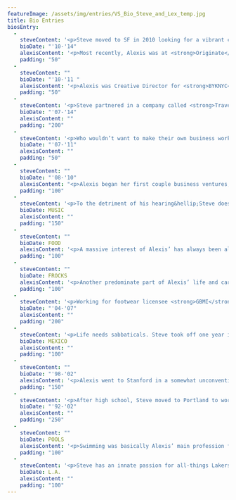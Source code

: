 ```yaml
---
featureImage: /assets/img/entries/VS_Bio_Steve_and_Lex_temp.jpg
title: Bio Entries
biosEntry:
  - 
    steveContent: '<p>Steve moved to SF in 2010 looking for a vibrant city and challenging work. He started as Creative Director at <strong>XYZ</strong>, a visual design agency, so he could dive into more digital work; and then quickly got accustomed to production at break-neck speed for bigger global brands, from laptops (Acer) to yogurt (Chobani) to cars (Chevy).</p>'
    bioDate: "'10-'14"
    alexisContent: '<p>Most recently, Alexis was at <strong>Originate</strong>, an engineering firm in SF. She started as Product Manager and moved  into a Creative Director role, managing product direction and UX for both mobile and web for a wide range of clients, both corporate, and startup.</p>'
    padding: "50"
  - 
    steveContent: ""
    bioDate: "'10-'11 "
    alexisContent: '<p>Alexis was Creative Director for <strong>BYKNYC</strong>, one of the top contenders for the New York City bikeshare contract requested by Mayor Bloomberg. In a quick turnaround, she helped compile the team and partners, the brand, website, apps, and overall proposal; NYC ended up choosing Citibikes, but hey, the little company was just behind the big guys.</p>'
    padding: "50"
  - 
    steveContent: '<p>Steve partnered in a company called <strong>Travel Group</strong>, which starting by building a more efficient and cost-effective method for connecting luxury hotels with corporate meeting planners. Hey, every Google needs their holiday parties. What began with two founders has evolved into a 10-person company, a mobile app for planners and travelers, and full-range-content creation for these hotels.</p>'
    bioDate: "'07-'14"
    alexisContent: ""
    padding: "200"
  - 
    steveContent: '<p>Who wouldn’t want to make their own business work in Santa Barbara? Somehow, in between the college kids and Oprah, Steve managed to carve out a successful design consultancy with <strong>Steve Thompson Design</strong>, building brands with the likes of And1 and their athlete roster, and a bevy of audio brands (from Marley and Altec, to Klipsch, Tunami, and Plantronics).</p>'
    bioDate: "'07-'11"
    alexisContent: ""
    padding: "50"
  - 
    steveContent: ""
    bioDate: "'08-'10"
    alexisContent: "<p>Alexis began her first couple business ventures, which couldn't be more different than one another...An apparel company called <strong>Label of Contents</strong>, which had success both in the U.S. and overseas despite launching when the banks crashed in ’08 (whoops)&hellip;.Then it was onto launching <strong>Dot Calm</strong>, a tech support company for the Boomer segment, which she grew into nearly 200 home clients and over 20 small business clients within a year – and hey, even some national press.</p>"
    padding: "100"
  - 
    steveContent: '<p>To the detriment of his hearing&hellip;Steve doesn’t know how to operate without music. From growing up Mod and SKA in LA, to watching punk break in Portland, then hopping the Pond while nascent electronic happened in Amsterdam, to sorting through the mishmash that makes up today’s music, he’s never not rocked out. Add attendance to double digit Pearl Jam shows and one of Radiohead’s first&hellip;let’s just say he’s a music fan.</p>'
    bioDate: MUSIC
    alexisContent: ""
    padding: "150"
  - 
    steveContent: ""
    bioDate: FOOD
    alexisContent: '<p>A massive interest of Alexis’ has always been all-things food and drink. From creating 13 course meals when she was in high school, to landing a job at <strong>per se</strong> in NYC through a Craigslist ad, and then later Gabriel Kreuther’s <strong>The Modern</strong>, she’ll likely run a weird little foodie spot some day.</p>'
    padding: "100"
  - 
    steveContent: ""
    bioDate: FROCKS
    alexisContent: '<p>Another predominate part of Alexis’ life and career has involved fashion. She modeled in Milan after college, then worked in design throughout New York, for houses like Jill Stuart, Nicole Miller, and Peter Som, while she attended school at F.I.T and S.V.A.</p>'
    padding: "100"
  - 
    steveContent: '<p>Working for footwear licensee <strong>GBMI</strong>, Steve was heading up Creative for 10 brands at a time. Not impossible, but certainly schizophrenic, as the brands ranged from Long Beach lovin’ Snoop Dogg to the 12-year-old-fanatical-girls of XOXO. Some others in the mix included Diesel, Pony, and 7 For All Mankind.</p>'
    bioDate: "'04-'07"
    alexisContent: ""
    padding: "200"
  - 
    steveContent: '<p>Life needs sabbaticals. Steve took off one year in San Pancho, Mexico, because it was remote, hot, and unknown. He home-schooled and life-schooled his kids, hunkered down in a shack through a hurricane, and even kept to Creative by designing everything for a local cafe (sans computer, mostly with paint).</p>'
    bioDate: MEXICO
    alexisContent: ""
    padding: "100"
  - 
    steveContent: ""
    bioDate: "'98-'02"
    alexisContent: '<p>Alexis went to Stanford in a somewhat unconventional route, creating her own major called Conceptual Design which had the awesome upside of mixing classes with Engineering and then Drama, and minored in Photography, back when dark rooms were still a thing.</p>'
    padding: "150"
  - 
    steveContent: '<p>After high school, Steve moved to Portland to work for <strong>Nike</strong>. Over his decade there, he navigated from Illustrator to Creative Director, and everything in between. Among the coolest parts of working there, he was selected to launch the Film & Video branch in Europe. While in Holland, his team created videos at an absurd 300-plus-a-year pace.</p>'
    bioDate: "'92-'02"
    alexisContent: ""
    padding: "250"
  - 
    steveContent: ""
    bioDate: POOLS
    alexisContent: '<p>Swimming was basically Alexis’ main profession for about 17 years. She swam for Stanford and competed in the U.S. Olympic Trials in 2000...Which is why she can hold her breath for something like 2.5 minutes.</p>'
    padding: "100"
  - 
    steveContent: '<p>Steve has an innate passion for all-things Lakers and Dodgers, as introduced to him by his maternal Grandma (who’s still kicking it at 96). Both teams won their respective championships the year Steve’s first son was born (named Riley, after Pat). He’ll bleed blue (including Forum Blue) til he’s off this planet.</p>'
    bioDate: L.A.
    alexisContent: ""
    padding: "100"
---
```

